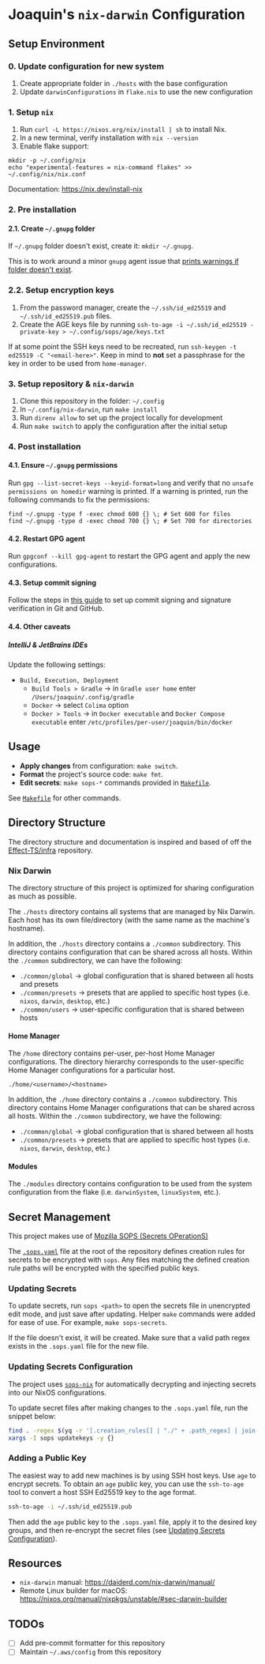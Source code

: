 # Joaquin's `nix-darwin` Configuration

## Setup Environment

### 0. Update configuration for new system

1. Create appropriate folder in `./hosts` with the base configuration
2. Update `darwinConfigurations` in `flake.nix` to use the new configuration

### 1. Setup `nix`

1. Run `curl -L https://nixos.org/nix/install | sh` to install Nix.
2. In a new terminal, verify installation with `nix --version`
3. Enable flake support:

```shell
mkdir -p ~/.config/nix
echo "experimental-features = nix-command flakes" >> ~/.config/nix/nix.conf
```

Documentation: https://nix.dev/install-nix

### 2. Pre installation

#### 2.1. Create `~/.gnupg` folder

If `~/.gnupg` folder doesn't exist, create it: `mkdir ~/.gnupg`.

This is to work around a minor `gnupg` agent issue that [prints warnings if folder doesn't exist](https://github.com/NixOS/nixpkgs/issues/29331#issuecomment-685282396).

### 2.2. Setup encryption keys

1. From the password manager, create the `~/.ssh/id_ed25519` and `~/.ssh/id_ed25519.pub` files.
2. Create the AGE keys file by running `ssh-to-age -i ~/.ssh/id_ed25519 -private-key > ~/.config/sops/age/keys.txt`

If at some point the SSH keys need to be recreated, run `ssh-keygen -t ed25519 -C "<email-here>"`.
Keep in mind to **not** set a passphrase for the key in order to be used from `home-manager`.

### 3. Setup repository & `nix-darwin`

1. Clone this repository in the folder: `~/.config`
2. In `~/.config/nix-darwin`, run `make install`
3. Run `direnv allow` to set up the project locally for development
4. Run `make switch` to apply the configuration after the initial setup

### 4. Post installation

#### 4.1. Ensure `~/.gnupg` permissions

Run `gpg --list-secret-keys --keyid-format=long` and verify that no `unsafe permissions on homedir`
warning is printed. If a warning is printed, run the following commands to fix the permissions:

```shell
find ~/.gnupg -type f -exec chmod 600 {} \; # Set 600 for files
find ~/.gnupg -type d -exec chmod 700 {} \; # Set 700 for directories
```

#### 4.2. Restart GPG agent

Run `gpgconf --kill gpg-agent` to restart the GPG agent and apply the new configurations.

#### 4.3. Setup commit signing

Follow the steps in [this guide](https://docs.github.com/en/authentication/managing-commit-signature-verification/about-commit-signature-verification)
to set up commit signing and signature verification in Git and GitHub.

#### 4.4. Other caveats

##### IntelliJ & JetBrains IDEs

Update the following settings:

- `Build, Execution, Deployment`
  - `Build Tools > Gradle` -> in `Gradle user home` enter `/Users/joaquin/.config/gradle`
  - `Docker` -> select `Colima` option
  - `Docker > Tools` -> in `Docker executable` and `Docker Compose executable` enter
    `/etc/profiles/per-user/joaquin/bin/docker`

## Usage

- **Apply changes** from configuration: `make switch`.
- **Format** the project's source code: `make fmt`.
- **Edit secrets**: `make sops-*` commands provided in [`Makefile`](./Makefile).

See [`Makefile`](./Makefile) for other commands.

## Directory Structure

The directory structure and documentation is inspired and based of off the [Effect-TS/infra](https://github.com/Effect-TS/infra/blob/cfcb7a25f066da20ca572b5ebf64d2faa7f6f74e/README.md)
repository.

### Nix Darwin

The directory structure of this project is optimized for sharing configuration as much as possible.

The `./hosts` directory contains all systems that are managed by Nix Darwin. Each host has its own
file/directory (with the same name as the machine's hostname).

In addition, the `./hosts` directory contains a `./common` subdirectory. This directory contains
configuration that can be shared across all hosts. Within the `./common` subdirectory, we can have
the following:

- `./common/global` -> global configuration that is shared between all hosts and presets
- `./common/presets` -> presets that are applied to specific host types (i.e. `nixos`, `darwin`, `desktop`, etc.)
- `./common/users` -> user-specific configuration that is shared between hosts

#### Home Manager

The `/home` directory contains per-user, per-host Home Manager configurations. The directory
hierarchy corresponds to the user-specific Home Manager configurations for a particular host.

```
./home/<username>/<hostname>
```

In addition, the `./home` directory contains a `./common` subdirectory. This directory
contains Home Manager configurations that can be shared across all hosts. Within the `./common`
subdirectory, we have the following:

- `./common/global` -> global configuration that is shared between all hosts
- `./common/presets` -> presets that are applied to specific host types (i.e. `nixos`, `darwin`, `desktop`, etc.)

#### Modules

The `./modules` directory contains configuration to be used from the system configuration from
the flake (i.e. `darwinSystem`, `linuxSystem`, etc.).

## Secret Management

This project makes use of [Mozilla SOPS (Secrets OPerationS)](https://github.com/mozilla/sops)

The [`.sops.yaml`](./.sops.yaml) file at the root of the repository defines creation rules for
secrets to be encrypted with `sops`. Any files matching the defined creation rule paths will be
encrypted with the specified public keys.

### Updating Secrets

To update secrets, run `sops <path>` to open the secrets file in unencrypted edit mode,
and just save after updating. Helper `make` commands were added for ease of use. For example,
`make sops-secrets`.

If the file doesn't exist, it will be created. Make sure that a valid path regex exists in the
`.sops.yaml` file for the new file.

### Updating Secrets Configuration

The project uses [`sops-nix`](https://github.com/Mic92/sops-nix) for automatically decrypting
and injecting secrets into our NixOS configurations.

To update secret files after making changes to the `.sops.yaml` file, run the snippet below:

```bash
find . -regex $(yq -r '[.creation_rules[] | "./" + .path_regex] | join("\\|")' "$(pwd)/.sops.yaml") | \
xargs -I sops updatekeys -y {}
```

### Adding a Public Key

The easiest way to add new machines is by using SSH host keys. Use `age` to encrypt secrets.
To obtain an `age` public key, you can use the `ssh-to-age` tool to convert a host SSH Ed25519
key to the age format.

```bash
ssh-to-age -i ~/.ssh/id_ed25519.pub
```

Then add the `age` public key to the `.sops.yaml` file, apply it to the desired key groups,
and then re-encrypt the secret files (see [Updating Secrets Configuration](#updating-secrets-configuration)).

## Resources

- `nix-darwin` manual: https://daiderd.com/nix-darwin/manual/
- Remote Linux builder for macOS: https://nixos.org/manual/nixpkgs/unstable/#sec-darwin-builder

## TODOs

- [ ] Add pre-commit formatter for this repository
- [ ] Maintain `~/.aws/config` from this repository
